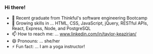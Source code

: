 ### Hi there!

- 🔭 Recent graduate from Thinkful's software engineering Bootcamp
- 🌱 Growing skills in ... HTML, CSS, JavaScript, jQuery, RESTful APIs, React, Express, Node, and PostgreSQL 
- 📫 How to reach me: ... www.linkedin.com/in/taylor-keazirian/
- 😄 Pronouns: ... she/her
- ⚡ Fun fact: ... I am a yoga instructor!
